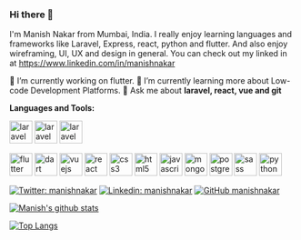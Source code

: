 ### Hi there 👋


I'm Manish Nakar from Mumbai, India. I really enjoy learning languages and  frameworks like Laravel, Express, react, python and flutter. And also enjoy wireframing, UI, UX and design in general. You can check out my linked in at https://www.linkedin.com/in/manishnakar

🔭 I’m currently working on flutter.
🌱 I’m currently learning more about Low-code Development Platforms.
 💬 Ask me about **laravel, react, vue and git**

**Languages and Tools:**  

<p> <img src=https://devicon.dev/devicon.git/icons/laravel/laravel-plain-wordmark.svg alt=laravel width="40" height="40"/>
 <img src=https://devicon.dev/devicon.git/icons/jquery/jquery-plain-wordmark.svg alt=laravel width="40" height="40"/>
 <img src=https://devicon.dev/devicon.git/icons/php/php-plain-wordmark.svg alt=laravel width="40" height="40"/>
 
 <img src=https://devicons.github.io/devicon/devicon.git/icons/flutter/flutter-original-wordmark.svg alt=flutter width="40" height="40"/>  <img src=https://devicons.github.io/devicon/devicon.git/icons/dart/dart-original-wordmark.svg alt=dart width="40" height="40"/>  <img src=https://devicons.github.io/devicon/devicon.git/icons/vuejs/vuejs-original-wordmark.svg alt=vuejs width="40" height="40"/> <img src=https://devicons.github.io/devicon/devicon.git/icons/react/react-original-wordmark.svg alt=react width="40" height="40"/> <img src=https://devicons.github.io/devicon/devicon.git/icons/css3/css3-original-wordmark.svg alt=css3 width="40" height="40"/> <img src=https://devicons.github.io/devicon/devicon.git/icons/html5/html5-original-wordmark.svg alt=html5 width="40" height="40"/> <img src=https://devicons.github.io/devicon/devicon.git/icons/javascript/javascript-original.svg alt=javascript width="40" height="40"/> <img src=https://devicons.github.io/devicon/devicon.git/icons/mongodb/mongodb-original-wordmark.svg alt=mongodb width="40" height="40"/> <img src=https://devicons.github.io/devicon/devicon.git/icons/postgresql/postgresql-original-wordmark.svg alt=postgresql width="40" height="40"/> <img src=https://devicons.github.io/devicon/devicon.git/icons/sass/sass-original.svg alt=sass width="40" height="40"/> <img src=https://devicons.github.io/devicon/devicon.git/icons/python/python-original-wordmark.svg alt=python width="40" height="40"/></p>




[![Twitter: manishnakar](https://img.shields.io/twitter/follow/manishnakar?style=social)](https://twitter.com/manishnakar)
[![Linkedin: manishnakar](https://img.shields.io/badge/-manishnakar-blue?style=flat-square&logo=Linkedin&logoColor=white&link=https://www.linkedin.com/in/manishnakar/)](https://www.linkedin.com/in/manishnakar/)
[![GitHub manishnakar](https://img.shields.io/github/followers/manishnakar?label=follow&style=social)](https://github.com/manishnakar)




[![Manish's github stats](https://github-readme-stats.vercel.app/api?username=manishnakar)](https://github.com/manishnakar/github-readme-stats)



[![Top Langs](https://github-readme-stats.vercel.app/api/top-langs/?username=manishnakar)](https://github.com/manishnakar/github-readme-stats)


